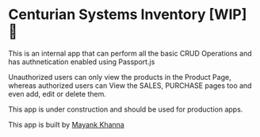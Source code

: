 # Centurian Systems Inventory [WIP] 🚧

This is an internal app that can perform all the basic CRUD Operations and has authnetication enabled using Passport.js

Unauthorized users can only view the products in the Product Page, whereas authorized users can View the SALES, PURCHASE pages too and even add, edit or delete them.

This app is under construction and should be used for production apps.

This app is built by [Mayank Khanna](https://mayankkhanna.tk) 
